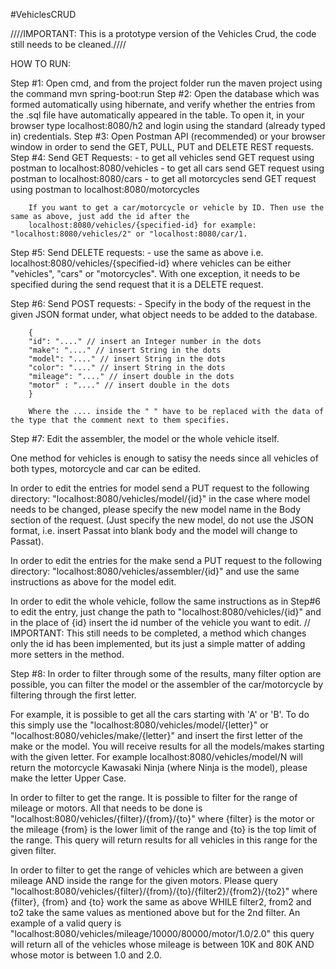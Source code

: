 #VehiclesCRUD

////IMPORTANT: This is a prototype version of the Vehicles Crud, the code still needs to be cleaned.////

HOW TO RUN:

Step #1: Open cmd, and from the project folder run the maven project using the command mvn spring-boot:run
Step #2: Open the database which was formed automatically using hibernate, and verify whether the entries from the .sql file have 
automatically appeared in the table. To open it, in your browser type localhost:8080/h2 and login using the standard (already
typed in) credentials.
Step #3: Open Postman API (recommended) or your browser window in order to send the GET, PULL, PUT and DELETE REST requests.
Step #4: Send GET Requests:
        - to get all vehicles send GET request using postman to localhost:8080/vehicles
        - to get all cars send GET request using postman to localhost:8080/cars
        - to get all motorcycles send GET request using postman to localhost:8080/motorcycles
        
        If you want to get a car/motorcycle or vehicle by ID. Then use the same as above, just add the id after the
        localhost:8080/vehicles/{specified-id} for example: "localhost:8080/vehicles/2" or "localhost:8080/car/1. 
Step #5: Send DELETE requests:
        - use the same as above i.e. localhost:8080/vehicles/{specified-id} where vehicles can be either "vehicles", "cars" or 
        "motorcycles".
        With one exception, it needs to be specified during the send request that it is a DELETE request.

Step #6: Send POST requests:
        - Specify in the body of the request in the given JSON format under, what object needs to be added to the database.
        
        {
        "id": "...." // insert an Integer number in the dots
        "make": "...." // insert String in the dots
        "model": "...." // insert String in the dots
        "color": "...." // insert String in the dots
        "mileage": "...." // insert double in the dots
        "motor" : "...." // insert double in the dots
        }
        
        Where the .... inside the " " have to be replaced with the data of the type that the comment next to them specifies.
        
Step #7: Edit the assembler, the model or the whole vehicle itself.

One method for vehicles is enough to satisy the needs since all vehicles of both types, motorcycle and car can be edited. 

In order to edit the entries for model send a PUT request to the following directory: "localhost:8080/vehicles/model/{id}" in the case
where model needs to be changed, please specify the new model name in the Body section of the request. (Just specify the new model,
do not use the JSON format, i.e. insert Passat into blank body and the model will change to Passat). 

In order to edit the entries for the make send a PUT request to the following directory: "localhost:8080/vehicles/assembler/{id}" 
and use the same instructions as above for the model edit. 

In order to edit the whole vehicle, follow the same instructions as in Step#6 to edit the entry, just change the path to
"localhost:8080/vehicles/{id}" and in the place of {id} insert the id number of the vehicle you want to edit. // IMPORTANT:
This still needs to be completed, a method which changes only the id has been implemented, but its just a simple matter of
adding more setters in the method.

Step #8: In order to filter through some of the results, many filter option are possible, you can filter the model or the assembler of the car/motorcycle by filtering through the first letter. 

For example, it is possible to get all the cars starting with 'A' or 'B'. 
To do this simply use the "localhost:8080/vehicles/model/{letter}" or "localhost:8080/vehicles/make/{letter}" and insert the first letter of the make or the model. You will receive results for all the models/makes starting with the given letter. For example localhost:8080/vehicles/model/N will return the motorcycle Kawasaki Ninja (where Ninja is the model), please make the letter Upper Case. 

In order to filter to get the range. It is possible to filter for the range of mileage or motors. All that needs to be done is "localhost:8080/vehicles/{filter}/{from}/{to}" where {filter} is the motor or the mileage {from} is the lower limit of the range and {to} is the top limit of the range. This query will return results for all vehicles in this range for the given filter.

In order to filter to get the range of vehicles which are between a given mileage AND inside the range for the given motors. Please query "localhost:8080/vehicles/{filter}/{from}/{to}/{filter2}/{from2}/{to2}" where {filter}, {from} and {to} work the same as above WHILE filter2, from2 and to2 take the same values as mentioned above but for the 2nd filter. An example of a valid query is "localhost:8080/vehicles/mileage/10000/80000/motor/1.0/2.0" this query will return all of the vehicles whose mileage is between 10K and 80K AND whose motor is between 1.0 and 2.0.
